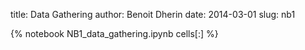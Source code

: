 title: Data Gathering 
author: Benoit Dherin 
date: 2014-03-01
slug: nb1 

{% notebook NB1_data_gathering.ipynb cells[:] %}

